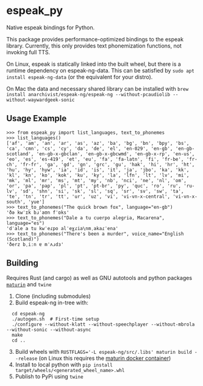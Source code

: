 # espeak_py

Native espeak bindings for Python.

This package provides performance-optimized bindings to the espeak library.
Currently, this only provides text phonemization functions, not invoking full TTS.

On Linux, espeak is statically linked into the built wheel, but there is a runtime dependency on espeak-ng-data.
This can be satisfied by `sudo apt install espeak-ng-data` (or the equivalent for your distro).

On Mac the data and necessary shared library can be installed with `brew install anarchivist/espeak-ng/espeak-ng --without-pcaudiolib --without-waywardgeek-sonic`

## Usage Example
```
>>> from espeak_py import list_languages, text_to_phonemes
>>> list_languages()
['af', 'am', 'an', 'ar', 'as', 'az', 'ba', 'bg', 'bn', 'bpy', 'bs', 'ca', 'cmn', 'cs', 'cy', 'da', 'de', 'el', 'en-029', 'en-gb', 'en-gb-scotland', 'en-gb-x-gbclan', 'en-gb-x-gbcwmd', 'en-gb-x-rp', 'en-us', 'eo', 'es', 'es-419', 'et', 'eu', 'fa', 'fa-latn', 'fi', 'fr-be', 'fr-ch', 'fr-fr', 'ga', 'gd', 'gn', 'grc', 'gu', 'hak', 'hi', 'hr', 'ht', 'hu', 'hy', 'hyw', 'ia', 'id', 'is', 'it', 'ja', 'jbo', 'ka', 'kk', 'kl', 'kn', 'ko', 'kok', 'ku', 'ky', 'la', 'lfn', 'lt', 'lv', 'mi', 'mk', 'ml', 'mr', 'ms', 'mt', 'my', 'nb', 'nci', 'ne', 'nl', 'om', 'or', 'pa', 'pap', 'pl', 'pt', 'pt-br', 'py', 'quc', 'ro', 'ru', 'ru-lv', 'sd', 'shn', 'si', 'sk', 'sl', 'sq', 'sr', 'sv', 'sw', 'ta', 'te', 'tn', 'tr', 'tt', 'ur', 'uz', 'vi', 'vi-vn-x-central', 'vi-vn-x-south', 'yue']
>>> text_to_phonemes("The quick brown fox", language="en-gb")
'ðə kwˈɪk bɹˈaʊn fˈɒks'
>>> text_to_phonemes("Dale a tu cuerpo alegria, Macarena", language="es")
'dˈale a tu kwˈeɾpo alˈeɣɾia\nmˌakaɾˈena'
>>> text_to_phonemes("There's been a murder", voice_name="English (Scotland)")
'ðerz bˌiːn ɐ mˈʌɹdɜ'
```

## Building

Requires Rust (and cargo) as well as GNU autotools and python packages [`maturin`](https://github.com/PyO3/maturin) and `twine`

1. Clone (including submodules)
2. Build espeak-ng in-tree with:
```
  cd espeak-ng
  ./autogen.sh  # First-time setup
  ./configure --without-klatt --without-speechplayer --without-mbrola --without-sonic --without-async
  make
  cd ..
```
3. Build wheels with `RUSTFLAGS='-L espeak-ng/src/.libs' maturin build --release` (on Linux this requires the [maturin docker container](https://hub.docker.com/r/konstin2/maturin))
4. Install to local python with `pip install target/wheels/<generated_wheel_name>.whl`
5. Publish to PyPi using `twine`
